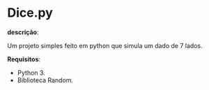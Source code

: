 # Dice.py
**descrição**:

Um projeto simples feito em python
que simula um dado de 7 lados.

**Requisitos**:

- Python 3.
- Biblioteca Random.


